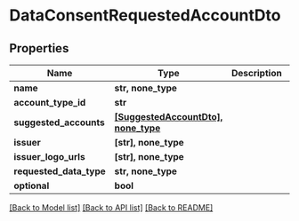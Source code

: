 # DataConsentRequestedAccountDto


## Properties
Name | Type | Description | Notes
------------ | ------------- | ------------- | -------------
**name** | **str, none_type** |  | [optional] 
**account_type_id** | **str** |  | [optional] 
**suggested_accounts** | [**[SuggestedAccountDto], none_type**](SuggestedAccountDto.md) |  | [optional] 
**issuer** | **[str], none_type** |  | [optional] 
**issuer_logo_urls** | **[str], none_type** |  | [optional] 
**requested_data_type** | **str, none_type** |  | [optional] 
**optional** | **bool** |  | [optional] 

[[Back to Model list]](../README.md#documentation-for-models) [[Back to API list]](../README.md#documentation-for-api-endpoints) [[Back to README]](../README.md)


